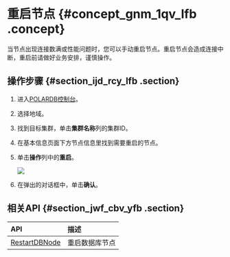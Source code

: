 # 重启节点 {#concept_gnm_1qv_lfb .concept}

当节点出现连接数满或性能问题时，您可以手动重启节点。重启节点会造成连接中断，重启前请做好业务安排，谨慎操作。

## 操作步骤 {#section_ijd_rcy_lfb .section}

1.  进入[POLARDB控制台](https://polardb.console.aliyun.com/)。
2.  选择地域。
3.  找到目标集群，单击**集群名称**列的集群ID。
4.  在基本信息页面下方节点信息里找到需要重启的节点。
5.  单击**操作**列中的**重启**。

    ![](http://static-aliyun-doc.oss-cn-hangzhou.aliyuncs.com/assets/img/23678/155747535013715_zh-CN.png)

6.  在弹出的对话框中，单击**确认**。

## 相关API {#section_jwf_cbv_yfb .section}

|API|描述|
|:--|:-|
|[RestartDBNode](../../../../cn.zh-CN/API参考/节点管理/RestartDBNode.md#)|重启数据库节点|

